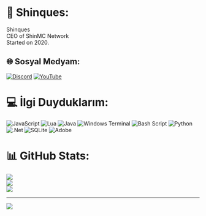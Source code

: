 # 💫 Shinques:
Shinques<br> CEO of ShinMC Network<br>Started on 2020.


## 🌐 Sosyal Medyam:
[![Discord](https://img.shields.io/badge/Discord-%237289DA.svg?logo=discord&logoColor=white)](https://discord.gg/https://discord.gg/CgpFKCcPze) [![YouTube](https://img.shields.io/badge/YouTube-%23FF0000.svg?logo=YouTube&logoColor=white)](https://youtube.com/@shinques) 

# 💻 İlgi Duyduklarım:
![JavaScript](https://img.shields.io/badge/javascript-%23323330.svg?style=for-the-badge&logo=javascript&logoColor=%23F7DF1E) ![Lua](https://img.shields.io/badge/lua-%232C2D72.svg?style=for-the-badge&logo=lua&logoColor=white) ![Java](https://img.shields.io/badge/java-%23ED8B00.svg?style=for-the-badge&logo=openjdk&logoColor=white) ![Windows Terminal](https://img.shields.io/badge/Windows%20Terminal-%234D4D4D.svg?style=for-the-badge&logo=windows-terminal&logoColor=white) ![Bash Script](https://img.shields.io/badge/bash_script-%23121011.svg?style=for-the-badge&logo=gnu-bash&logoColor=white) ![Python](https://img.shields.io/badge/python-3670A0?style=for-the-badge&logo=python&logoColor=ffdd54) ![.Net](https://img.shields.io/badge/.NET-5C2D91?style=for-the-badge&logo=.net&logoColor=white) ![SQLite](https://img.shields.io/badge/sqlite-%2307405e.svg?style=for-the-badge&logo=sqlite&logoColor=white) ![Adobe](https://img.shields.io/badge/adobe-%23FF0000.svg?style=for-the-badge&logo=adobe&logoColor=white)
# 📊 GitHub Stats:
![](https://github-readme-stats.vercel.app/api?username=Shinques&theme=radical&hide_border=true&include_all_commits=false&count_private=false)<br/>
![](https://github-readme-streak-stats.herokuapp.com/?user=Shinques&theme=radical&hide_border=true)<br/>
![](https://github-readme-stats.vercel.app/api/top-langs/?username=Shinques&theme=radical&hide_border=true&include_all_commits=false&count_private=false&layout=compact)

---
[![](https://visitcount.itsvg.in/api?id=Shinques&icon=0&color=0)](https://visitcount.itsvg.in)

<!-- Proudly created with GPRM ( https://gprm.itsvg.in ) -->

